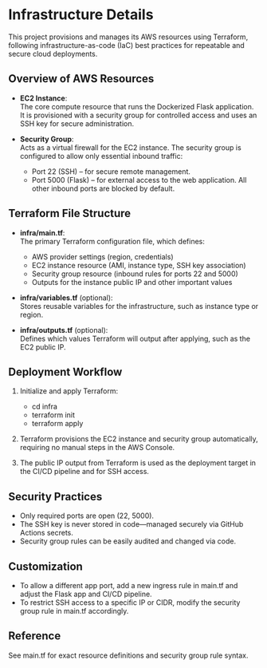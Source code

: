 # Infrastructure Details

This project provisions and manages its AWS resources using Terraform, following infrastructure-as-code (IaC) best practices for repeatable and secure cloud deployments.

## Overview of AWS Resources

- **EC2 Instance**:  
  The core compute resource that runs the Dockerized Flask application. It is provisioned with a security group for controlled access and uses an SSH key for secure administration.

- **Security Group**:  
  Acts as a virtual firewall for the EC2 instance. The security group is configured to allow only essential inbound traffic:
    - Port 22 (SSH) – for secure remote management.
    - Port 5000 (Flask) – for external access to the web application.
  All other inbound ports are blocked by default.

## Terraform File Structure

- **infra/main.tf**:  
  The primary Terraform configuration file, which defines:
    - AWS provider settings (region, credentials)
    - EC2 instance resource (AMI, instance type, SSH key association)
    - Security group resource (inbound rules for ports 22 and 5000)
    - Outputs for the instance public IP and other important values

- **infra/variables.tf** (optional):  
  Stores reusable variables for the infrastructure, such as instance type or region.

- **infra/outputs.tf** (optional):  
  Defines which values Terraform will output after applying, such as the EC2 public IP.

## Deployment Workflow

1. Initialize and apply Terraform:
    - cd infra
    - terraform init
    - terraform apply

2. Terraform provisions the EC2 instance and security group automatically, requiring no manual steps in the AWS Console.

3. The public IP output from Terraform is used as the deployment target in the CI/CD pipeline and for SSH access.

## Security Practices

- Only required ports are open (22, 5000).
- The SSH key is never stored in code—managed securely via GitHub Actions secrets.
- Security group rules can be easily audited and changed via code.

## Customization

- To allow a different app port, add a new ingress rule in main.tf and adjust the Flask app and CI/CD pipeline.
- To restrict SSH access to a specific IP or CIDR, modify the security group rule in main.tf accordingly.

## Reference

See main.tf for exact resource definitions and security group rule syntax.
